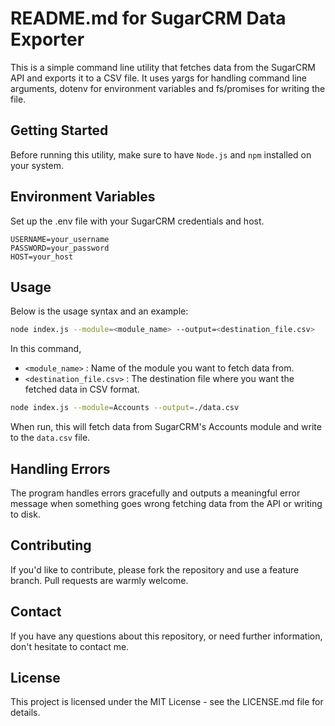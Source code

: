 # README.md for SugarCRM Data Exporter

This is a simple command line utility that fetches data from the SugarCRM API and exports it to a CSV file. It uses yargs for handling command line arguments, dotenv for environment variables and fs/promises for writing the file.

## Getting Started

Before running this utility, make sure to have `Node.js` and `npm` installed on your system.

## Environment Variables

Set up the .env file with your SugarCRM credentials and host.
```plaintext
USERNAME=your_username
PASSWORD=your_password
HOST=your_host
```
 
## Usage

Below is the usage syntax and an example:

```bash
node index.js --module=<module_name> --output=<destination_file.csv>
```

In this command,

- `<module_name>` : Name of the module you want to fetch data from.
- `<destination_file.csv>` : The destination file where you want the fetched data in CSV format.

```bash
node index.js --module=Accounts --output=./data.csv
```

When run, this will fetch data from SugarCRM's Accounts module and write to the `data.csv` file.

## Handling Errors 

The program handles errors gracefully and outputs a meaningful error message when something goes wrong fetching data from the API or writing to disk.

## Contributing

If you'd like to contribute, please fork the repository and use a feature branch. Pull requests are warmly welcome.

## Contact

If you have any questions about this repository, or need further information, don't hesitate to contact me.

## License

This project is licensed under the MIT License - see the LICENSE.md file for details.